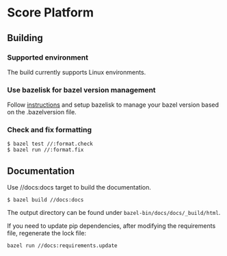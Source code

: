 # Score Platform

## Building

### Supported environment
The build currently supports Linux environments.

### Use bazelisk for bazel version management
Follow [instructions](https://github.com/bazelbuild/bazelisk) and setup bazelisk to manage your bazel version based on the .bazelversion file.

### Check and fix formatting
```
$ bazel test //:format.check
$ bazel run //:format.fix
```

## Documentation

Use //docs:docs target to build the documentation.
```
$ bazel build //docs:docs
```

The output directory can be found under ```bazel-bin/docs/docs/_build/html```.

If you need to update pip dependencies, after modifying the requirements file, regenerate the lock file:
```
bazel run //docs:requirements.update
```
